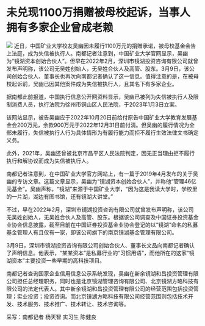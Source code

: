 # 未兑现1100万捐赠被母校起诉，当事人拥有多家企业曾成老赖

![](https://inews.gtimg.com/om_bt/OJW-MMzpZAAyK9Ku7NbWZ86i6mWJs91f2iVUdLeSFlCj4AA/1000)
近日，中国矿业大学校友吴幽因未履行1100万元的捐赠承诺，被母校基金会告上法庭，成为失信被执行人。南都记者注意到，中国矿业大学官网显示，吴幽为“镜湖资本创始合伙人”。但早在2022年2月，深圳市镜湖投资咨询有限公司就曾发布声明称，该公司无吴姓创始人，无吴姓合伙人及高管、股东。3月9日，该公司创始合伙人、董事长也再次向南都记者确认了这一信息。值得注意的是，在被母校起诉前，吴幽已因其他案件成为失信被执行人，且其名下有多家企业。

据南都此前报道，中国执行信息公开网资料显示，吴幽已被列为失信被执行人及限制消费人员，执行法院为徐州市铜山区人民法院，于2023年1月3日立案。

该网站显示，被告吴幽应于2022年10月20日前给付原告中国矿业大学教育发展基金会200万元，余款900万元于2022年12月31日前付清。但吴幽的履行情况为全部未履行，失信被执行人行为具体情形为有履行能力而拒不履行生效法律文书确定义务。

此外，2021年，吴幽还曾被北京市昌平区人民法院判定，因无正当理由拒不履行执行和解协议而成为失信被执行人。

南都记者注意到，在中国矿业大学官方网站上，有一篇于2019年4月发布的关于吴幽的专访文章。这篇文章显示，吴幽为“镜湖资本创始合伙人”，并称他“管理46亿元基金”。吴幽声称，“镜湖”来源于中国矿业大学，“因为这是我读大学时，学校里的一片湖，湖边有图书馆，还有镜湖大讲堂。”

不过，早在2022年2月，深圳市镜湖投资咨询有限公司就曾发布声明称，该公司无吴姓创始人，无吴姓合伙人及高管、股东。根据该公司调查及中国证券投资基金业协会信息披露，截至目前在中国证券投资基金业协会登记的以“镜湖”命名的私募基金管理人有且仅有一家，即该公司旗下的南京镜湖基金管理有限公司。

3月9日，深圳市镜湖投资咨询有限公司创始合伙人、董事长文品向南都记者确认了声明信息。他表示，“某某资本”是私募行业的“习惯用语”，而他所在的这家“镜湖资本”主要投资一些早期的高科技项目。

南都记者查询国家企业信用信息公示系统发现，吴幽在新余镜湖和昌投资管理有限公司担任总经理职务，同时也是北京镜湖管理咨询有限公司、北京镜湖方略科技有限公司的法定代表人。其中新余镜湖和昌投资管理有限公司的经营范围包括投资管理；实业投资；投资咨询。而北京镜湖方略科技有限公司经营范围则包括技术开发、技术服务、技术推广、技术转让、技术咨询等。

采写：南都记者 杨天智 实习生 陈健良

